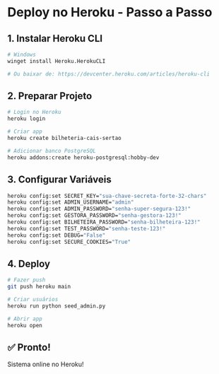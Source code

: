 # Deploy no Heroku - Passo a Passo

## 1. Instalar Heroku CLI
```bash
# Windows
winget install Heroku.HerokuCLI

# Ou baixar de: https://devcenter.heroku.com/articles/heroku-cli
```

## 2. Preparar Projeto
```bash
# Login no Heroku
heroku login

# Criar app
heroku create bilheteria-cais-sertao

# Adicionar banco PostgreSQL
heroku addons:create heroku-postgresql:hobby-dev
```

## 3. Configurar Variáveis
```bash
heroku config:set SECRET_KEY="sua-chave-secreta-forte-32-chars"
heroku config:set ADMIN_USERNAME="admin"
heroku config:set ADMIN_PASSWORD="senha-super-segura-123!"
heroku config:set GESTORA_PASSWORD="senha-gestora-123!"
heroku config:set BILHETEIRA_PASSWORD="senha-bilheteira-123!"
heroku config:set TEST_PASSWORD="senha-teste-123!"
heroku config:set DEBUG="False"
heroku config:set SECURE_COOKIES="True"
```

## 4. Deploy
```bash
# Fazer push
git push heroku main

# Criar usuários
heroku run python seed_admin.py

# Abrir app
heroku open
```

## ✅ Pronto!
Sistema online no Heroku!
